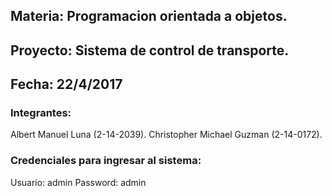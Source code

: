 ## Materia: Programacion orientada a objetos.

## Proyecto: Sistema de control de transporte.

## Fecha: 22/4/2017

### Integrantes:
Albert Manuel Luna (2-14-2039).
Christopher Michael Guzman (2-14-0172).

### Credenciales para ingresar al sistema:
Usuario: admin
Password: admin